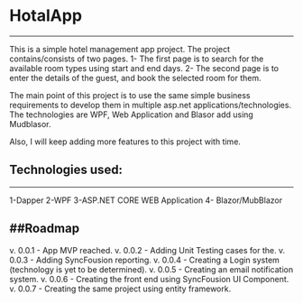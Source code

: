 # HotalApp
-----------------------
This is a simple hotel management app project. The project contains/consists of two pages. 
1- The first page is to search for the available room types using start and end days. 
2- The second page is to enter the details of the guest, and book the selected room for them.

The main point of this project is to use the same simple business requirements to develop them in multiple asp.net applications/technologies.
The technologies are WPF, Web Application and Blasor add using Mudblasor.

Also, I will keep adding more features to this project with time.

## Technologies used:
-----------------------
1-Dapper
2-WPF 
3-ASP.NET CORE WEB Application 
4- Blazor/MubBlazor 

##Roadmap 
-----------------------
v. 0.0.1 - App MVP reached.
v. 0.0.2 - Adding Unit Testing cases for the.
v. 0.0.3 - Adding SyncFousion reporting.
v. 0.0.4 - Creating a Login system (technology is yet to be determined).
v. 0.0.5 - Creating an email notification system.
v. 0.0.6 - Creating the front end using SyncFousion UI Component.
v. 0.0.7 - Creating the same project using entity framework.
